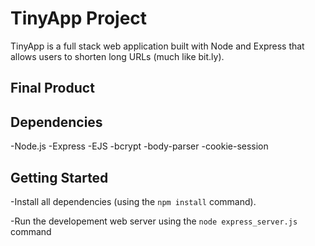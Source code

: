 # TinyApp Project

TinyApp is a full stack web application built with Node and Express that allows users to shorten long URLs (much like bit.ly).

## Final Product




## Dependencies

-Node.js
-Express
-EJS
-bcrypt
-body-parser
-cookie-session

## Getting Started

-Install all dependencies (using the `npm install` command).

-Run the developement web server using the `node express_server.js` command